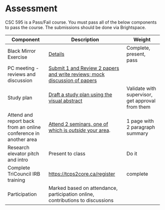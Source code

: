 # Assessment			

CSC 595 is a Pass/Fail course. You must pass all of the below components to pass the course. The submissions should be done via Brightspace. 

| Component | Description | Weight |
|--------|--------|---------|
| Black Mirror Exercise | [Details](assignments/blackmirror.md) | Complete, present, pass |
| PC meeting - reviews and discussion	| [Submit 1 and Review 2 papers and write reviews; mock discussion of papers](assignments/pc_assignment.md) ||
| Study plan  | [Draft a study plan using the visual abstract](assignments/proposal_assignment.md) | 	Validate with supervisor, get approval from them |
| Attend and report back from an online conference in another area | [Attend 2 seminars, one of which is *outside* your area](assignments/seminar_assignment.md). | 1 page with 2 paragraph summary |
| Research elevator pitch and intro | Present to class | Do it |
| Complete TriCouncil IRB training |  https://tcps2core.ca/register | complete |
| Participation	| Marked based on attendance, participation online, contributions to discussions | |
